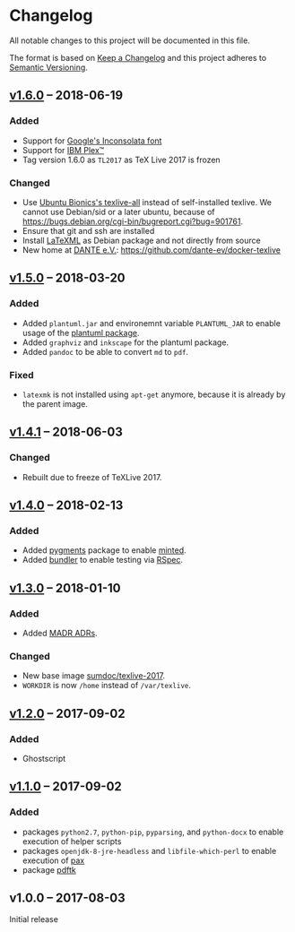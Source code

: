# Changelog

All notable changes to this project will be documented in this file.

The format is based on [Keep a Changelog](http://keepachangelog.com/)
and this project adheres to [Semantic Versioning](http://semver.org/).

## [v1.6.0] – 2018-06-19

### Added

- Support for [Google's Inconsolata font](https://fonts.google.com/specimen/Inconsolata)
- Support for [IBM Plex™](https://github.com/IBM/plex/)
- Tag version 1.6.0 as `TL2017` as TeX Live 2017 is frozen

### Changed

- Use [Ubuntu Bionics's texlive-all](https://packages.ubuntu.com/bionic/texlive-full) instead of self-installed texlive.
  We cannot use Debian/sid or a later ubuntu, because of <https://bugs.debian.org/cgi-bin/bugreport.cgi?bug=901761>.
- Ensure that git and ssh are installed
- Install [LaTeXML](https://dlmf.nist.gov/LaTeXML/) as Debian package and not directly from source
- New home at [DANTE e.V.](https://www.dante.de/): <https://github.com/dante-ev/docker-texlive>

## [v1.5.0] – 2018-03-20

### Added

- Added `plantuml.jar` and environemnt variable `PLANTUML_JAR` to enable usage of the [plantuml package](https://www.ctan.org/plantuml).
- Added `graphviz` and `inkscape` for the plantuml package.
- Added `pandoc` to be able to convert `md` to `pdf`.

### Fixed

- `latexmk` is not installed using `apt-get` anymore, because it is already by the parent image.

## [v1.4.1] – 2018-06-03

### Changed

- Rebuilt due to freeze of TeXLive 2017.

## [v1.4.0] – 2018-02-13

### Added

- Added [pygments](http://pygments.org/) package to enable [minted](https://github.com/gpoore/minted).
- Added [bundler](http://bundler.io/) to enable testing via [RSpec](http://rspec.info/).

## [v1.3.0] – 2018-01-10

### Added

- Added [MADR ADRs](https://adr.github.io/madr/).

### Changed

- New base image [sumdoc/texlive-2017](https://hub.docker.com/r/sumdoc/texlive-2017/).
- `WORKDIR` is now `/home` instead of `/var/texlive`.

## [v1.2.0] – 2017-09-02

### Added

- Ghostscript

## [v1.1.0] – 2017-09-02

### Added

- packages `python2.7`, `python-pip`, `pyparsing`, and `python-docx` to enable execution of helper scripts
- packages `openjdk-8-jre-headless` and `libfile-which-perl` to enable execution of [pax](http://ctan.org/pkg/pax)
- package [pdftk](https://www.pdflabs.com/tools/pdftk-the-pdf-toolkit/)

## v1.0.0 – 2017-08-03

Initial release

[Unreleased]: https://github.com/koppor/docker-texlive/compare/v1.6.0...HEAD
[v1.6.0]: https://github.com/koppor/docker-texlive/compare/v1.5.1...v1.6.0
[v1.5.0]: https://github.com/koppor/docker-texlive/compare/v1.4.1...v1.5.0
[v1.4.1]: https://github.com/koppor/docker-texlive/compare/v1.4.0...v1.4.1
[v1.4.0]: https://github.com/koppor/docker-texlive/compare/v1.3.0...v1.4.0
[v1.3.0]: https://github.com/koppor/docker-texlive/compare/v1.2.0...v1.3.0
[v1.2.0]: https://github.com/koppor/docker-texlive/compare/v1.1.0...v1.2.0
[v1.1.0]: https://github.com/koppor/docker-texlive/compare/v1.0.0...v1.1.0

